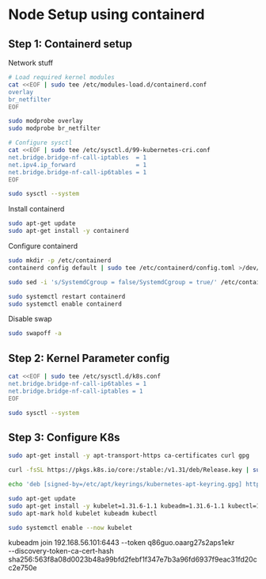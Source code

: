 # Node Setup using containerd

## Step 1: Containerd setup

Network stuff

```bash
# Load required kernel modules
cat <<EOF | sudo tee /etc/modules-load.d/containerd.conf
overlay
br_netfilter
EOF

sudo modprobe overlay
sudo modprobe br_netfilter

# Configure sysctl
cat <<EOF | sudo tee /etc/sysctl.d/99-kubernetes-cri.conf
net.bridge.bridge-nf-call-iptables  = 1
net.ipv4.ip_forward                 = 1
net.bridge.bridge-nf-call-ip6tables = 1
EOF

sudo sysctl --system
```

Install containerd

```bash
sudo apt-get update
sudo apt-get install -y containerd
```

Configure containerd

```bash
sudo mkdir -p /etc/containerd
containerd config default | sudo tee /etc/containerd/config.toml >/dev/null

sudo sed -i 's/SystemdCgroup = false/SystemdCgroup = true/' /etc/containerd/config.toml

sudo systemctl restart containerd
sudo systemctl enable containerd
```

Disable swap

```bash
sudo swapoff -a
```

## Step 2: Kernel Parameter config

```bash
cat <<EOF | sudo tee /etc/sysctl.d/k8s.conf
net.bridge.bridge-nf-call-ip6tables = 1
net.bridge.bridge-nf-call-iptables = 1
EOF

sudo sysctl --system
```

## Step 3: Configure K8s

```bash
sudo apt-get install -y apt-transport-https ca-certificates curl gpg

curl -fsSL https://pkgs.k8s.io/core:/stable:/v1.31/deb/Release.key | sudo gpg --dearmor -o /etc/apt/keyrings/kubernetes-apt-keyring.gpg

echo 'deb [signed-by=/etc/apt/keyrings/kubernetes-apt-keyring.gpg] https://pkgs.k8s.io/core:/stable:/v1.31/deb/ /' | sudo tee /etc/apt/sources.list.d/kubernetes.list

sudo apt-get update
sudo apt-get install -y kubelet=1.31.6-1.1 kubeadm=1.31.6-1.1 kubectl=1.31.6-1.1 cri-tools=1.31.1-1.1
sudo apt-mark hold kubelet kubeadm kubectl

sudo systemctl enable --now kubelet
```

kubeadm join 192.168.56.101:6443 --token q86guo.oaarg27s2aps1ekr \
	--discovery-token-ca-cert-hash sha256:563f8a08d0023b48a99bfd2febf1f347e7b3a96fd6937f9eac31fd20cc2e750e